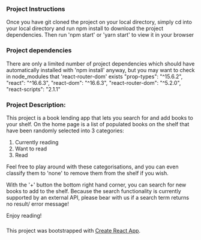 ### Project Instructions

Once you have git cloned the project on your local directory, simply cd into your local directory
and run npm install to download the project dependencies.
Then run 'npm start' or 'yarn start' to view it in your browser

### Project dependencies

There are only a limited number of project dependencies which should have automatically installed with 'npm install' anyway, but you may want to check in node_modules that 'react-router-dom' exists
"prop-types": "^15.6.2",
"react": "^16.6.3",
"react-dom": "^16.6.3",
"react-router-dom": "^5.2.0",
"react-scripts": "2.1.1"

### Project Description:

This project is a book lending app that lets you search for and add books to your shelf.
On the home page is a list of populated books on the shelf that have been randomly selected into 3 categories:

1. Currently reading
2. Want to read
3. Read

Feel free to play around with these categorisations, and you can even classify them to 'none' to remove them from the shelf if you wish.

With the '+' button the bottom right hand corner, you can search for new books to add to the shelf.
Because the search functionality is currently supported by an external API, please bear with us if a search term returns no result/ error message!

Enjoy reading!

###

This project was bootstrapped with [Create React App](https://github.com/facebook/create-react-app).
